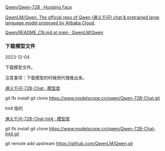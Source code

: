 [Qwen/Qwen-72B · Hugging Face](https://huggingface.co/Qwen/Qwen-72B)

[QwenLM/Qwen: The official repo of Qwen (通义千问) chat & pretrained large language model proposed by Alibaba Cloud.](https://github.com/QwenLM/Qwen/tree/main)

[Qwen/README\_CN.md at main · QwenLM/Qwen](https://github.com/QwenLM/Qwen/blob/main/README_CN.md)



### 下载模型文件

2023-12-04

下载模型文件。

注意事项：下载模型的时候把代理推出来。


[通义千问-72B-Chat · 模型库](https://modelscope.cn/models/qwen/Qwen-72B-Chat/files)

git lfs install
git clone https://www.modelscope.cn/qwen/Qwen-72B-Chat.git


Int4 版的

[通义千问-72B-Chat-Int4 · 模型库](https://modelscope.cn/models/qwen/Qwen-72B-Chat-Int4/files)

git lfs install
git clone https://www.modelscope.cn/qwen/Qwen-72B-Chat-Int4.git


git remote add upstream https://github.com/QwenLM/Qwen.git

